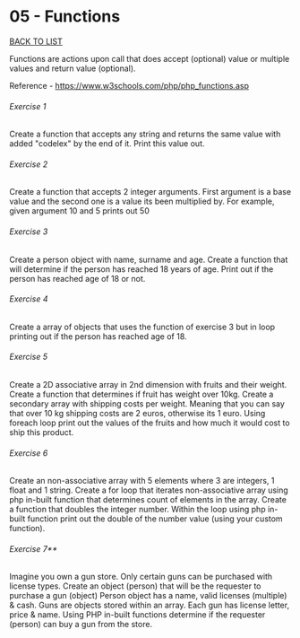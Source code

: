 # 05 - Functions

[BACK TO LIST](/exercises/basics)

Functions are actions upon call that does accept (optional) value or multiple values and return value (optional).

Reference - https://www.w3schools.com/php/php_functions.asp

###### Exercise 1

Create a function that accepts any string and returns the same value with added "codelex" by the end of it.
Print this value out.

###### Exercise 2

Create a function that accepts 2 integer arguments. First argument is a base value and the second one is a value its been multiplied by.
For example, given argument 10 and 5 prints out 50

###### Exercise 3

Create a person object with name, surname and age. Create a function that will determine if the person has reached 18 years of age.
Print out if the person has reached age of 18 or not.

###### Exercise 4

Create a array of objects that uses the function of exercise 3 but in loop printing out if the person has reached age of 18.

###### Exercise 5

Create a 2D associative array in 2nd dimension with fruits and their weight.  
Create a function that determines if fruit has weight over 10kg. 
Create a secondary array with shipping costs per weight. Meaning that you can say that over 10 kg shipping costs are 2 euros, otherwise its 1 euro.
Using foreach loop print out the values of the fruits and how much it would cost to ship this product.

###### Exercise 6

Create an non-associative array with 5 elements where 3 are integers, 1 float and 1 string.
Create a for loop that iterates non-associative array using php in-built function that determines count of elements in the array.
Create a function that doubles the integer number.
Within the loop using php in-built function print out the double of the number value (using your custom function).

###### Exercise 7**

Imagine you own a gun store. 
Only certain guns can be purchased with license types.
Create an object (person) that will be the requester to purchase a gun (object)
Person object has a name, valid licenses (multiple) & cash.
Guns are objects stored within an array.
Each gun has license letter, price & name.
Using PHP in-built functions determine if the requester (person) can buy a gun from the store.
